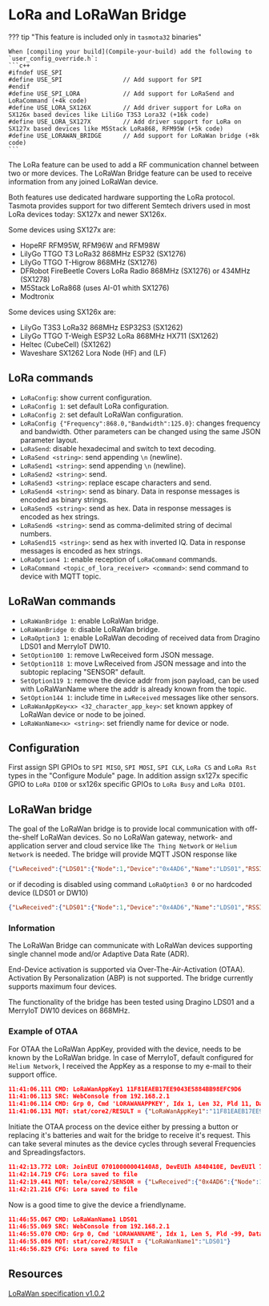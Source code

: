 # LoRa and LoRaWan Bridge

??? tip "This feature is included only in `tasmota32` binaries" 

    When [compiling your build](Compile-your-build) add the following to `user_config_override.h`:
    ```c++
    #ifndef USE_SPI 
    #define USE_SPI                 // Add support for SPI
    #endif
    #define USE_SPI_LORA            // Add support for LoRaSend and LoRaCommand (+4k code)
    #define USE_LORA_SX126X         // Add driver support for LoRa on SX126x based devices like LiliGo T3S3 Lora32 (+16k code)
    #define USE_LORA_SX127X         // Add driver support for LoRa on SX127x based devices like M5Stack LoRa868, RFM95W (+5k code)
    #define USE_LORAWAN_BRIDGE      // Add support for LoRaWan bridge (+8k code)
    ```

The LoRa feature can be used to add a RF communication channel between two or more devices. The LoRaWan Bridge feature can be used to receive information from any joined LoRaWan device.

Both features use dedicated hardware supporting the LoRa protocol. Tasmota provides support for two different Semtech drivers used in most LoRa devices today: SX127x and newer SX126x.

Some devices using SX127x are:

- HopeRF RFM95W, RFM96W and RFM98W
- LilyGo TTGO T3 LoRa32 868MHz ESP32 (SX1276)
- LilyGo TTGO T-Higrow 868MHz (SX1276)
- DFRobot FireBeetle Covers LoRa Radio 868MHz (SX1276) or 434MHz (SX1278)
- M5Stack LoRa868 (uses AI-01 whith SX1276)
- Modtronix
 
Some devices using SX126x are:

- LilyGo T3S3 LoRa32 868MHz ESP32S3 (SX1262)
- LilyGo TTGO T-Weigh ESP32 LoRa 868MHz HX711 (SX1262)
- Heltec (CubeCell) (SX1262)
- Waveshare SX1262 Lora Node (HF) and (LF)

## LoRa commands

* `LoRaConfig`: show current configuration.
* `LoRaConfig 1`: set default LoRa configuration.
* `LoRaConfig 2`: set default LoRaWan configuration.
* `LoRaConfig {"Frequency":868.0,"Bandwidth":125.0}`: changes frequency and bandwidth. Other parameters can be changed using the same JSON parameter layout.
* `LoRaSend`: disable hexadecimal and switch to text decoding.
* `LoRaSend <string>`: send appending `\n` (newline).
* `LoRaSend1 <string>`: send appending `\n` (newline).
* `LoRaSend2 <string>`: send.
* `LoRaSend3 <string>`: replace escape characters and send.
* `LoRaSend4 <string>`: send as binary. Data in response messages is encoded as binary strings.
* `LoRaSend5 <string>`: send as hex. Data in response messages is encoded as hex strings.
* `LoRaSend6 <string>`: send as comma-delimited string of decimal numbers.
* `LoRaSend15 <string>`: send as hex with inverted IQ. Data in response messages is encoded as hex strings.
* `LoRaOption4 1`: enable reception of `LoRaCommand` commands.
* `LoRaCommand <topic_of_lora_receiver> <command>`: send command to device with MQTT topic.

## LoRaWan commands

* `LoRaWanBridge 1`: enable LoRaWan bridge.
* `LoRaWanBridge 0`: disable LoRaWan bridge.
* `LoRaOption3 1`: enable LoRaWan decoding of received data from Dragino LDS01 and MerryIoT DW10.
* `SetOption100 1`: remove LwReceived form JSON message.
* `SetOption118 1`: move LwReceived from JSON message and into the subtopic replacing "SENSOR" default.
* `SetOption119 1`: remove the device addr from json payload, can be used with LoRaWanName where the addr is already known from the topic.
* `SetOption144 1`: include time in `LwReceived` messages like other sensors.
* `LoRaWanAppKey<x> <32_character_app_key>`: set known appkey of LoRaWan device or node to be joined.
* `LoRaWanName<x> <string>`: set friendly name for device or node.

## Configuration

First assign SPI GPIOs to `SPI MISO`, `SPI MOSI`, `SPI CLK`, `LoRa CS` and `LoRa Rst` types in the "Configure Module" page. In addition assign sx127x specific GPIO to `LoRa DIO0` or sx126x specific GPIOs to 
`LoRa Busy` and `LoRa DIO1`.

## LoRaWan bridge

The goal of the LoRaWan bridge is to provide local communication with off-the-shelf LoRaWan devices. So no LoRaWan gateway, network- and application server and cloud service like `The Thing Network` or `Helium Network` is needed. The bridge will provide MQTT JSON response like 

``` json
{"LwReceived":{"LDS01":{"Node":1,"Device":"0x4AD6","Name":"LDS01","RSSI":-49.0,"SNR":9.8,"Events":2,"LastEvent":0,"DoorOpen":1,"Alarm":0,"Battery":3.006}}}
```

or if decoding is disabled using command ``LoRaOption3 0`` or no hardcoded device (LDS01 or DW10)

``` json
{"LwReceived":{"LDS01":{"Node":1,"Device":"0x4AD6","Name":"LDS01","RSSI":-49.0,"SNR":9.5,"DevEUIh":"A840410E","DevEUIl":"71894AD6","FPort":10,"Payload":[11,196,1,0,0,2,0,0,19,0]}}}
```

### Information

The LoRaWan Bridge can communicate with LoRaWan devices supporting single channel mode and/or Adaptive Data Rate (ADR).

End-Device activation is supported via Over-The-Air-Activation (OTAA). Activation By Personalization (ABP) is not supported. The bridge currently supports maximum four devices.

The functionality of the bridge has been tested using Dragino LDS01 and a MerryIoT DW10 devices on 868MHz. 

### Example of OTAA

For OTAA the LoRaWan AppKey, provided with the device, needs to be known by the LoRaWan bridge. In case of MerryIoT, default configured for `Helium Network`, I received the AppKey as a response to my e-mail to their support office.

``` json
11:41:06.111 CMD: LoRaWanAppKey1 11F81EAEB17EE9043E5884BB98EFC9D6
11:41:06.113 SRC: WebConsole from 192.168.2.1
11:41:06.114 CMD: Grp 0, Cmd 'LORAWANAPPKEY', Idx 1, Len 32, Pld 11, Data '11F81EAEB17EE9043E5884BB98EFC9D6'
11:41:06.131 MQT: stat/core2/RESULT = {"LoRaWanAppKey1":"11F81EAEB17EE9043E5884BB98EFC9D6"}
```

Initiate the OTAA process on the device either by pressing a button or replacing it's batteries and wait for the bridge to receive it's request. This can take several minutes as the device cycles through several Frequencies and Spreadingsfactors.

``` json
11:42:13.772 LOR: JoinEUI 07010000004140A8, DevEUIh A840410E, DevEUIl 71894AD6, DevNonce F45F, MIC 3B3EE35E
11:42:14.719 CFG: Lora saved to file
11:42:19.441 MQT: tele/core2/SENSOR = {"LwReceived":{"0x4AD6":{"Node":1,"Device":"0x4AD6","RSSI":-50.0,"SNR":12.0,"Events":0,"LastEvent":0,"DoorOpen":1,"Alarm":0,"Battery":3.000}}}
11:42:21.216 CFG: Lora saved to file
```

Now is a good time to give the device a friendlyname.

``` json
11:46:55.067 CMD: LoRaWanName1 LDS01
11:46:55.069 SRC: WebConsole from 192.168.2.1
11:46:55.070 CMD: Grp 0, Cmd 'LORAWANNAME', Idx 1, Len 5, Pld -99, Data 'LDS01'
11:46:55.086 MQT: stat/core2/RESULT = {"LoRaWanName1":"LDS01"}
11:46:56.829 CFG: Lora saved to file
```

## Resources

[LoRaWan specification v1.0.2](https://resources.lora-alliance.org/technical-specifications/lorawan-specification-v1-0-2)

